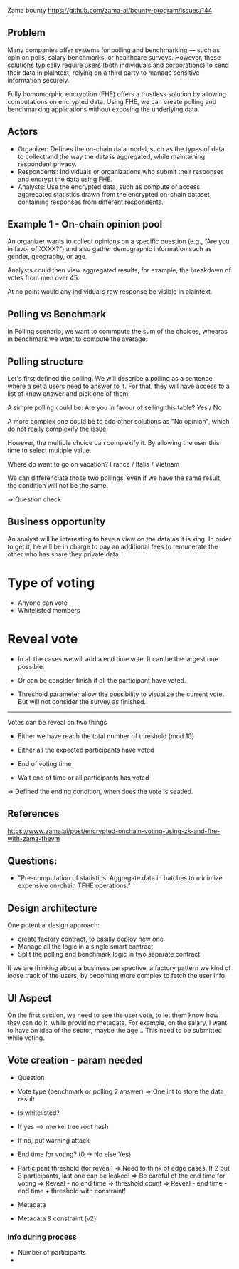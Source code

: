 Zama bounty
https://github.com/zama-ai/bounty-program/issues/144

## Problem

Many companies offer systems for polling and benchmarking — such as opinion polls, salary benchmarks, or healthcare surveys. However, these solutions typically require users (both individuals and corporations) to send their data in plaintext, relying on a third party to manage sensitive information securely.

Fully homomorphic encryption (FHE) offers a trustless solution by allowing computations on encrypted data. Using FHE, we can create polling and benchmarking applications without exposing the underlying data.

## Actors

- Organizer: Defines the on-chain data model, such as the types of data to collect and the way the data is aggregated, while maintaining respondent privacy.
- Respondents: Individuals or organizations who submit their responses and encrypt the data using FHE.
- Analysts: Use the encrypted data, such as compute or access aggregated statistics drawn from the encrypted on-chain dataset containing responses from different respondents.

## Example 1 - On-chain opinion pool

An organizer wants to collect opinions on a specific question (e.g., “Are you in favor of XXXX?”) and also gather demographic information such as gender, geography, or age.

Analysts could then view aggregated results, for example, the breakdown of votes from men over 45.

At no point would any individual’s raw response be visible in plaintext.

## Polling vs Benchmark

In Polling scenario, we want to commpute the sum of the choices, whearas in benchmark we want to compute the average.

## Polling structure

Let's first defined the polling. We will describe a polling as a sentence where a set a users need to answer to it. For that, they will have access to a list of know answer and pick one of them.

A simple polling could be:
Are you in favour of selling this table?
Yes / No

A more complex one could be to add other solutions as "No opinion", which do not really complexify the issue.

However, the multiple choice can complexify it.
By allowing the user this time to select multiple value.

Where do want to go on vacation?
France / Italia / Vietnam

We can differenciate those two pollings, even if we have the same result, the condition will not be the same.

=> Question check

## Business opportunity

An analyst will be interesting to have a view on the data as it is king.
In order to get it, he will be in charge to pay an additional fees to remunerate the other who has share they private data.

# Type of voting

- Anyone can vote
- Whitelisted members

# Reveal vote

- In all the cases we will add a end time vote. It can be the largest one possible.
- Or can be consider finish if all the participant have voted.

- Threshold parameter allow the possibility to visualize the current vote. But will not consider the survey as finished.

---

Votes can be reveal on two things

- Either we have reach the total number of threshold (mod 10)
- Either all the expected participants have voted
- End of voting time

- Wait end of time or all participants has voted

=> Defined the ending condition, when does the vote is seatled.

## References

https://www.zama.ai/post/encrypted-onchain-voting-using-zk-and-fhe-with-zama-fhevm

## Questions:

- "Pre-computation of statistics: Aggregate data in batches to minimize expensive on-chain TFHE operations."

## Design architecture

One potential design approach:

- create factory contract, to easilly deploy new one
- Manage all the logic in a single smart contract
- Split the polling and benchmark logic in two separate contract

If we are thinking about a business perspective, a factory pattern we kind of loose track of the users, by becoming more complex to fetch the user info

## UI Aspect

On the first section, we need to see the user vote, to let them know how they can do it, while providing metadata.
For example, on the salary, I want to have an idea of the sector, maybe the age...
This need to be submitted while voting.

## Vote creation - param needed

- Question

- Vote type (benchmark or polling 2 answer)
  => One int to store the data result

- Is whitelisted?
- If yes --> merkel tree root hash
- If no, put warning attack

- End time for voting? (0 -> No else Yes)

- Participant threshold (for reveal)
  => Need to think of edge cases. If 2 but 3 participants, last one can be leaked!
  => Be careful of the end time for voting
  => Reveal - no end time => threshold count
  => Reveal - end time - end time + threshold with constraint!

- Metadata
- Metadata & constraint (v2)

### Info during process

- Number of participants
-
